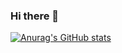 ### Hi there 👋

[![Anurag's GitHub stats](https://github-readme-stats.vercel.app/api?username=maathor)](https://github.com/anuraghazra/github-readme-stats&count_private=true&show_icons=true&theme=dracula&role=OWNER,ORGANIZATION_MEMBER,COLLABORATOR)


<!--
**maathor/maathor** is a ✨ _special_ ✨ repository because its `README.md` (this file) appears on your GitHub profile.

Here are some ideas to get you started:

- 🔭 I’m currently working on ...
- 🌱 I’m currently learning ...
- 👯 I’m looking to collaborate on ...
- 🤔 I’m looking for help with ...
- 💬 Ask me about ...
- 📫 How to reach me: ...
- 😄 Pronouns: ...
- ⚡ Fun fact: ...
-->
